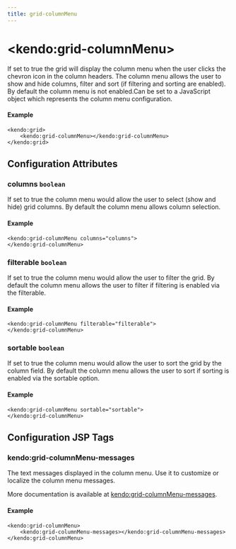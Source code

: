 ```yaml
---
title: grid-columnMenu
---
```


# \<kendo:grid-columnMenu\>

If set to true the grid will display the column menu when the user clicks the chevron icon in the column headers. The column menu allows the user to show and hide columns, filter and sort (if filtering and sorting are enabled).
By default the column menu is not enabled.Can be set to a JavaScript object which represents the column menu configuration.

#### Example
    <kendo:grid>
        <kendo:grid-columnMenu></kendo:grid-columnMenu>
    </kendo:grid>

## Configuration Attributes

### columns `boolean`

If set to true the column menu would allow the user to select (show and hide) grid columns. By default the column menu allows column selection.

#### Example
    <kendo:grid-columnMenu columns="columns">
    </kendo:grid-columnMenu>

### filterable `boolean`

If set to true the column menu would allow the user to filter the grid. By default the column menu allows the user to filter if filtering is enabled via the filterable.

#### Example
    <kendo:grid-columnMenu filterable="filterable">
    </kendo:grid-columnMenu>

### sortable `boolean`

If set to true the column menu would allow the user to sort the grid by the column field. By default the column menu allows the user to sort if sorting is enabled via the sortable option.

#### Example
    <kendo:grid-columnMenu sortable="sortable">
    </kendo:grid-columnMenu>


##  Configuration JSP Tags

### kendo:grid-columnMenu-messages

The text messages displayed in the column menu. Use it to customize or localize the column menu messages.

More documentation is available at [kendo:grid-columnMenu-messages](/api/wrappers/jsp/grid/columnmenu-messages).

#### Example

    <kendo:grid-columnMenu>
        <kendo:grid-columnMenu-messages></kendo:grid-columnMenu-messages>
    </kendo:grid-columnMenu>

